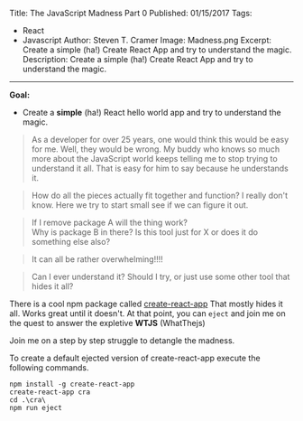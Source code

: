 Title: The JavaScript Madness Part 0
Published: 01/15/2017
Tags: 
  - React 
  - Javascript 
Author: Steven T. Cramer
Image: Madness.png
Excerpt: Create a simple (ha!) Create React App  and try to understand the magic.
Description: Create a simple (ha!) Create React App  and try to understand the magic.
---

**Goal:**

* Create a **simple** (ha!) React hello world app and try to understand the magic.


>As a developer for over 25 years, one would think this would be easy for me.  Well, they would be wrong.  My buddy who knows so much more about the JavaScript world keeps telling me to stop trying to understand it all.  That is easy for him to say because he understands it. 

>How do all the pieces actually fit together and function? I really don't know.  Here we try to start small see if we can figure it out.

>If I remove package A will the thing work?  
Why is package B in there? 
Is this tool just for X or does it do something else also?

>It can all be rather overwhelming!!!!

>Can I ever understand it?  Should I try, or just use some other tool that hides it all?

There is a cool npm package called [create-react-app](https://github.com/facebookincubator/create-react-app) That mostly hides it all.  Works great until it doesn't.  At that point, you can `eject` and join me on the quest to answer the expletive **WTJS** (WhatThejs)

Join me on a step by step struggle to detangle the madness.

To create a default ejected version of create-react-app execute the following commands.

```
npm install -g create-react-app
create-react-app cra
cd .\cra\
npm run eject
```



